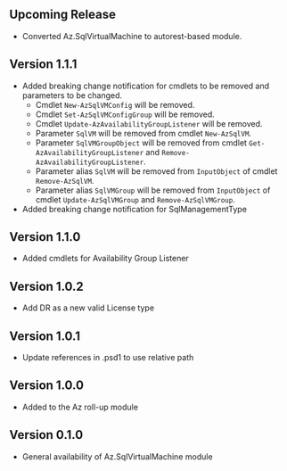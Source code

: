 <!--
    Please leave this section at the top of the change log.

    Changes for the upcoming release should go under the section titled "Upcoming Release", and should adhere to the following format:

    ## Upcoming Release
    * Overview of change #1
        - Additional information about change #1
    * Overview of change #2
        - Additional information about change #2
        - Additional information about change #2
    * Overview of change #3
    * Overview of change #4
        - Additional information about change #4

    ## YYYY.MM.DD - Version X.Y.Z (Previous Release)
    * Overview of change #1
        - Additional information about change #1
-->
## Upcoming Release
* Converted Az.SqlVirtualMachine to autorest-based module.

## Version 1.1.1
* Added breaking change notification for cmdlets to be removed and parameters to be changed.
    * Cmdlet `New-AzSqlVMConfig` will be removed.
    * Cmdlet `Set-AzSqlVMConfigGroup` will be removed.
    * Cmdlet `Update-AzAvailabilityGroupListener` will be removed.
    * Parameter `SqlVM` will be removed from cmdlet `New-AzSqlVM`.
    * Parameter `SqlVMGroupObject` will be removed from cmdlet `Get-AzAvailabilityGroupListener` and `Remove-AzAvailabilityGroupListener`.
    * Parameter alias `SqlVM` will be removed from `InputObject` of cmdlet `Remove-AzSqlVM`.
    * Parameter alias `SqlVMGroup` will be removed from `InputObject` of cmdlet `Update-AzSqlVMGroup` and `Remove-AzSqlVMGroup`.
* Added breaking change notification for SqlManagementType

## Version 1.1.0
* Added cmdlets for Availability Group Listener

## Version 1.0.2
* Add DR as a new valid License type

## Version 1.0.1
* Update references in .psd1 to use relative path

## Version 1.0.0
* Added to the Az roll-up module

## Version 0.1.0
* General availability of Az.SqlVirtualMachine module
